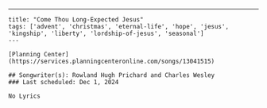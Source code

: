 ---
    title: "Come Thou Long-Expected Jesus"
    tags: ['advent', 'christmas', 'eternal-life', 'hope', 'jesus', 'kingship', 'liberty', 'lordship-of-jesus', 'seasonal']
    ---

    [Planning Center](https://services.planningcenteronline.com/songs/13041515)

    ## Songwriter(s): Rowland Hugh Prichard and Charles Wesley
    ### Last scheduled: Dec 1, 2024          

    No Lyrics
    